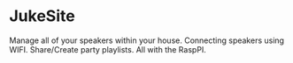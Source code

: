 # JukeSite

Manage all of your speakers within your house.
Connecting speakers using WIFI.
Share/Create party playlists.
All with the RaspPI.
